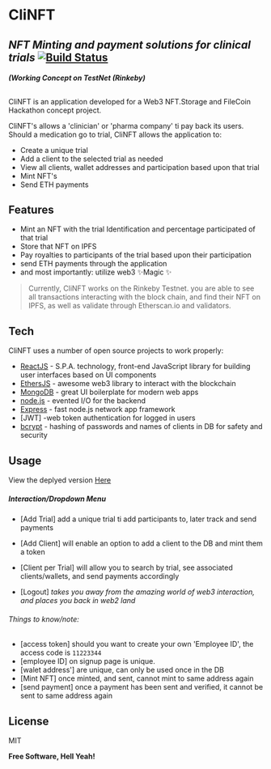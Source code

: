 # CliNFT
## _NFT Minting and payment solutions for clinical trials_ [![Build Status](https://travis-ci.org/joemccann/dillinger.svg?branch=master)](https://travis-ci.org/joemccann/dillinger)
##### _(Working Concept on TestNet (Rinkeby)_





##

CliNFT is an application developed for a Web3 NFT.Storage and FileCoin Hackathon concept project. 

CliNFT's allows a 'clinician' or 'pharma company' ti pay back its users.
Should a medication go to trial, CliNFT allows the application to:
- Create a unique trial 
- Add a client to the selected trial as needed
- View all clients, wallet addresses and participation based upon that trial
- Mint NFT's
- Send ETH payments

## Features
- Mint an NFT with the trial Identification and percentage participated of that trial
- Store that NFT on IPFS
- Pay royalties to participants of the trial based upon their participation
- send ETH payments through the application
- and most importantly: utilize web3 ✨Magic ✨



> Currently, CliNFT works on the Rinkeby Testnet. you are able to see all transactions interacting with the block chain, and find their NFT on IPFS, as well as validate through Etherscan.io and validators. 


## Tech

CliNFT uses a number of open source projects to work properly:

- [ReactJS] - S.P.A. technology, front-end JavaScript library for building user interfaces based on UI components
- [EthersJS] - awesome web3 library to interact with the blockchain 
- [MongoDB] - great UI boilerplate for modern web apps
- [node.js] - evented I/O for the backend
- [Express] - fast node.js network app framework 
- [JWT] -web token authentication for logged in users
- [bcrypt] - hashing of passwords and names of clients in DB for safety and security


## Usage

View the deplyed version [Here](https://https://clinft.herokuapp.com/index/)
##### _Interaction/Dropdown Menu_
- [Add Trial] add a unique trial ti add participants to, later track and send payments
- [Add Client] will enable an option to add a client to the DB and mint them a token
- [Client per Trial] will allow you to search by trial, see associated clients/wallets, and send payments accordingly 

- [Logout] _takes you away from the amazing world of web3 interaction, and places you back in web2 land_
###### _Things to know/note:_
- [access token] should you want to create your own 'Employee ID', the access code is `11223344`
- [employee ID] on signup page is unique.
- [walet address'] are unique, can only be used once in the DB
- [Mint NFT] once minted, and sent, cannot mint to same address again
- [send payment] once a payment has been sent and verified, it cannot be sent to same address again

## License

MIT

**Free Software, Hell Yeah!**

[//]: # (These are reference links used in the body of this note and get stripped out when the markdown processor does its job. There is no need to format nicely because it shouldn't be seen. Thanks SO - http://stackoverflow.com/questions/4823468/store-comments-in-markdown-syntax)


   [node.js]: <http://nodejs.org>

   [MongoDB]: <https://www.mongodb.com/>
   [EthersJS]: <https://docs.ethers.io/v5/>
   [express]: <http://expressjs.com>
   [ReactJS]: https://reactjs.org/>
   [bcrypt]: <https://www.npmjs.com/package/bcrypt>


